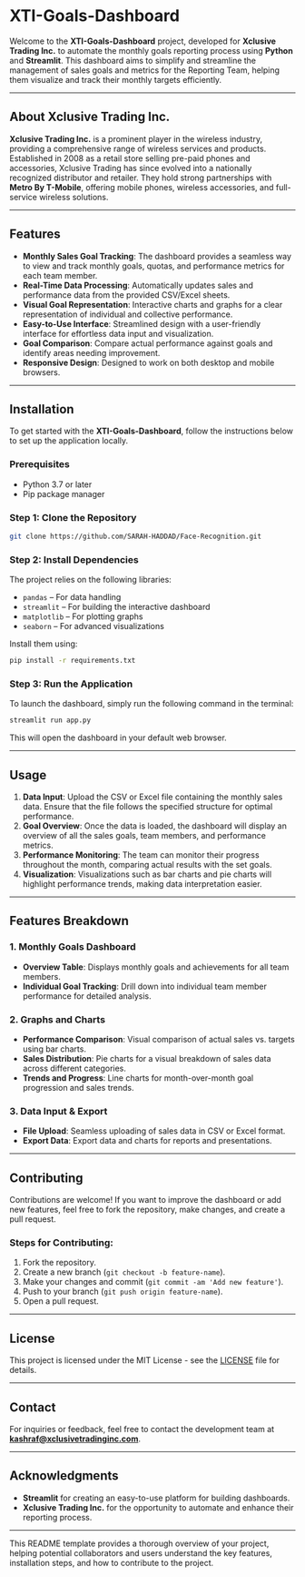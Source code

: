 # XTI-Goals-Dashboard

Welcome to the **XTI-Goals-Dashboard** project, developed for **Xclusive Trading Inc.** to automate the monthly goals reporting process using **Python** and **Streamlit**. This dashboard aims to simplify and streamline the management of sales goals and metrics for the Reporting Team, helping them visualize and track their monthly targets efficiently.

---

## About Xclusive Trading Inc.

**Xclusive Trading Inc.** is a prominent player in the wireless industry, providing a comprehensive range of wireless services and products. Established in 2008 as a retail store selling pre-paid phones and accessories, Xclusive Trading has since evolved into a nationally recognized distributor and retailer. They hold strong partnerships with **Metro By T-Mobile**, offering mobile phones, wireless accessories, and full-service wireless solutions.

---

## Features

- **Monthly Sales Goal Tracking**: The dashboard provides a seamless way to view and track monthly goals, quotas, and performance metrics for each team member.
- **Real-Time Data Processing**: Automatically updates sales and performance data from the provided CSV/Excel sheets.
- **Visual Goal Representation**: Interactive charts and graphs for a clear representation of individual and collective performance.
- **Easy-to-Use Interface**: Streamlined design with a user-friendly interface for effortless data input and visualization.
- **Goal Comparison**: Compare actual performance against goals and identify areas needing improvement.
- **Responsive Design**: Designed to work on both desktop and mobile browsers.

---

## Installation

To get started with the **XTI-Goals-Dashboard**, follow the instructions below to set up the application locally.

### Prerequisites

- Python 3.7 or later
- Pip package manager

### Step 1: Clone the Repository

```bash
git clone https://github.com/SARAH-HADDAD/Face-Recognition.git
```

### Step 2: Install Dependencies

The project relies on the following libraries:

- `pandas` – For data handling
- `streamlit` – For building the interactive dashboard
- `matplotlib` – For plotting graphs
- `seaborn` – For advanced visualizations

Install them using:

```bash
pip install -r requirements.txt
```

### Step 3: Run the Application

To launch the dashboard, simply run the following command in the terminal:

```bash
streamlit run app.py
```

This will open the dashboard in your default web browser.

---

## Usage

1. **Data Input**: Upload the CSV or Excel file containing the monthly sales data. Ensure that the file follows the specified structure for optimal performance.
2. **Goal Overview**: Once the data is loaded, the dashboard will display an overview of all the sales goals, team members, and performance metrics.
3. **Performance Monitoring**: The team can monitor their progress throughout the month, comparing actual results with the set goals.
4. **Visualization**: Visualizations such as bar charts and pie charts will highlight performance trends, making data interpretation easier.

---

## Features Breakdown

### 1. **Monthly Goals Dashboard**

- **Overview Table**: Displays monthly goals and achievements for all team members.
- **Individual Goal Tracking**: Drill down into individual team member performance for detailed analysis.

### 2. **Graphs and Charts**

- **Performance Comparison**: Visual comparison of actual sales vs. targets using bar charts.
- **Sales Distribution**: Pie charts for a visual breakdown of sales data across different categories.
- **Trends and Progress**: Line charts for month-over-month goal progression and sales trends.

### 3. **Data Input & Export**

- **File Upload**: Seamless uploading of sales data in CSV or Excel format.
- **Export Data**: Export data and charts for reports and presentations.

---

## Contributing

Contributions are welcome! If you want to improve the dashboard or add new features, feel free to fork the repository, make changes, and create a pull request.

### Steps for Contributing:

1. Fork the repository.
2. Create a new branch (`git checkout -b feature-name`).
3. Make your changes and commit (`git commit -am 'Add new feature'`).
4. Push to your branch (`git push origin feature-name`).
5. Open a pull request.

---

## License

This project is licensed under the MIT License - see the [LICENSE](LICENSE) file for details.

---

## Contact

For inquiries or feedback, feel free to contact the development team at **kashraf@xclusivetradinginc.com**.

---

## Acknowledgments

- **Streamlit** for creating an easy-to-use platform for building dashboards.
- **Xclusive Trading Inc.** for the opportunity to automate and enhance their reporting process.

---

This README template provides a thorough overview of your project, helping potential collaborators and users understand the key features, installation steps, and how to contribute to the project.
